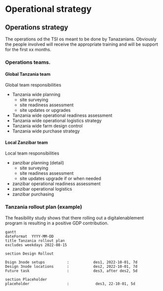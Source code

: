 # Operational strategy
## Operations strategy

The operations od the TSI os meant to be done by Tanazanians.  Obviously the people involved will receive the appropriate training and will be support for the first xx months.

### Operations teams.

#### Global Tanzania team

Global team responsibilities
- Tanzania wide planning 
  - site surveying 
  - site readiness assessment
  - site updates or upgrades
- Tanzania wide operational readiness assessment 
- Tanzania wide operational logistics strategy
- Tanzania wide farm design control
- Tanzania wide purchase strategy

#### Local Zanzibar team

Local team responsibilities
- zanzibar planning (detail)
  - site surveying 
  - site readiness assessment
  - site updates upgrade if or when needed
- zanzibar operational readiness assessment
- zanzibar operational logistics
- zanzibar purchasing

### Tanzania rollout plan (example)

The feasibility study shows that there rolling out a digitalenablement program is resulting in a positive GDP contribution.

```mermaid
gantt
dateFormat  YYYY-MM-DD
title Tanzania rollout plan
excludes weekdays 2022-08-15

section Design Rollout

Dsign 3node setups          :           des1, 2022-10-01, 7d
Design 3node locations      :           des2, 2022-10-01, 7d
Future task                 :           des3, after des2, 5d

section Placeholder
placeholder                 :            des3, 22-10-01, 5d          

```
<!--
section Purchase
Design 3node configration   :           des1, 2022-10-06, 1d
Active task                 :           des2, 2022-10-09, 3d
Future task                 :           des3, after des2, 5d
Future task2                :           des4, after des3, 5d

section Deploy
Design 3node configration   :           des1, 2022-10-06, 1d
Active task                 :           des2, 2022-10-09, 3d
Future task                 :           des3, after des2, 5d
Future task2                :           des4, after des3, 5d

section Operate
Design 3node configration   :           des1, 2022-10-06, 1d
Active task                 :           des2, 2022-10-09, 3d
Future task                 :           des3, after des2, 5d
Future task2                :           des4, after des3, 5d
-->